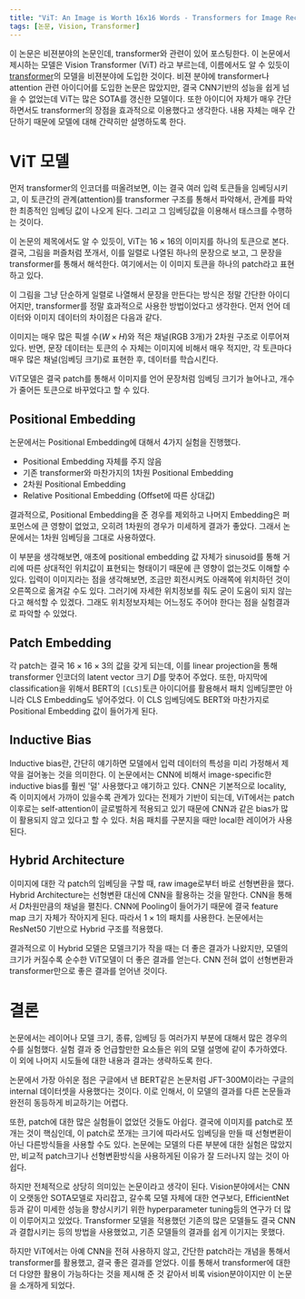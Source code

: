 ```yaml
---
title: "ViT: An Image is Worth 16x16 Words - Transformers for Image Recognition at Scale"
tags: [논문, Vision, Transformer]
---
```


이 논문은 비젼분야의 논문인데, transformer와 관련이 있어 포스팅한다. 이 논문에서 제시하는 모델은 Vision Transformer (ViT) 라고 부르는데, 이름에서도 알 수 있듯이 [transformer](/attention-is-all-you-need)의 모델을 비젼분야에 도입한 것이다. 비젼 분야에 transformer나 attention 관련 아이디어를 도입한 논문은 많았지만, 결국 CNN기반의 성능을 쉽게 넘을 수 없었는데 ViT는 많은 SOTA를 갱신한 모델이다. 또한 아이디어 자체가 매우 간단하면서도 transformer의 장점을 효과적으로 이용했다고 생각한다. 내용 자체는 매우 간단하기 때문에 모델에 대해 간략히만 설명하도록 한다.

# ViT 모델

먼저 transformer의 인코더를 떠올려보면, 이는 결국 여러 입력 토큰들을 임베딩시키고, 이 토큰간의 관계(attention)를 transformer 구조를 통해서 파악해서, 관계를 파악한 최종적인 임베딩 값이 나오게 된다. 그리고 그 임베딩값을 이용해서 태스크를 수행하는 것이다.

이 논문의 제목에서도 알 수 있듯이, ViT는 $16\times16$의 이미지를 하나의 토큰으로 본다. 결국, 그림을 퍼즐처럼 쪼개서, 이를 일렬로 나열된 하나의 문장으로 보고, 그 문장을 transformer를 통해서 해석한다. 여기에서는 이 이미지 토큰을 하나의 patch라고 표현하고 있다.

이 그림을 그냥 단순하게 일렬로 나열해서 문장을 만든다는 방식은 정말 간단한 아이디어지만, transformer를 정말 효과적으로 사용한 방법이었다고 생각한다. 먼저 언어 데이터와 이미지 데이터의 차이점은 다음과 같다.

이미지는 매우 많은 픽셀 수($W\times H$)와 적은 채널(RGB 3개)가 2차원 구조로 이루어져있다. 반면, 문장 데이터는 토큰의 수 자체는 이미지에 비해서 매우 적지만, 각 토큰마다 매우 많은 채널(임베딩 크기)로 표현한 후, 데이터를 학습시킨다.

ViT모델은 결국 patch를 통해서 이미지를 언어 문장처럼 임베딩 크기가 늘어나고, 개수가 줄어든 토큰으로 바꾸었다고 할 수 있다.

## Positional Embedding

논문에서는 Positional Embedding에 대해서 4가지 실험을 진행했다.

- Positional Embedding 자체를 주지 않음
- 기존 transformer와 마찬가지의 1차원 Positional Embedding
- 2차원 Positional Embedding
- Relative Positional Embedding (Offset에 따른 상대값)

결과적으로, Positional Embedding을 준 경우를 제외하고 나머지 Embedding은 퍼포먼스에 큰 영향이 없었고, 오히려 1차원의 경우가 미세하게 결과가 좋았다. 그래서 논문에서는 1차원 임베딩을 그대로 사용하였다.

이 부분을 생각해보면, 애초에 positional embedding 값 자체가 sinusoid를 통해 거리에 따른 상대적인 위치값이 표현되는 형태이기 때문에 큰 영향이 없는것도 이해할 수 있다. 입력이 이미지라는 점을 생각해보면, 조금만 회전시켜도 아래쪽에 위치하던 것이 오른쪽으로 옮겨갈 수도 있다. 그러기에 자세한 위치정보를 줘도 굳이 도움이 되지 않는다고 해석할 수 있겠다. 그래도 위치정보자체는 어느정도 주어야 한다는 점을 실험결과로 파악할 수 있었다.

## Patch Embedding

각 patch는 결국 $16\times16\times3$의 값을 갖게 되는데, 이를 linear projection을 통해 transformer 인코더의 latent vector 크기 $D$를 맞추어 주었다. 또한, 마지막에 classification을 위해서 BERT의 `[CLS]`토큰 아이디어를 활용해서 패치 임베딩뿐만 아니라 CLS Embedding도 넣어주었다. 이 CLS 임베딩에도 BERT와 마찬가지로 Positional Embedding 값이 들어가게 된다.

## Inductive Bias

Inductive bias란, 간단히 얘기하면 모델에서 입력 데이터의 특성을 미리 가정해서 제약을 걸어놓는 것을 의미한다. 이 논문에서는 CNN에 비해서 image-specific한 inductive bias를 훨씬 '덜' 사용했다고 얘기하고 있다. CNN은 기본적으로 locality, 즉 이미지에서 가까이 있을수록 관계가 있다는 전제가 기반이 되는데, ViT에서는 patch 이후로는 self-attention이 글로벌하게 적용되고 있기 때문에 CNN과 같은 bias가 많이 활용되지 않고 있다고 할 수 있다. 처음 패치를 구분지을 때만 local한 레이어가 사용된다.

## Hybrid Architecture

이미지에 대한 각 patch의 임베딩을 구할 때, raw image로부터 바로 선형변환을 했다. Hybrid Architecture는 선형변환 대신에 CNN을 활용하는 것을 말한다. CNN을 통해서 $D$차원만큼의 채널을 펼친다. CNN에 Pooling이 들어가기 때문에 결국 feature map 크기 자체가 작아지게 된다. 따라서 $1\times1$의 패치를 사용한다. 논문에서는 ResNet50 기반으로 Hybrid 구조를 적용했다.

결과적으로 이 Hybrid 모델은 모델크기가 작을 때는 더 좋은 결과가 나왔지만, 모델의 크기가 커질수록 순수한 ViT모델이 더 좋은 결과를 얻는다. CNN 전혀 없이 선형변환과 transformer만으로 좋은 결과를 얻어낸 것이다.

# 결론

논문에서는 레이어나 모델 크기, 종류, 임베딩 등 여러가지 부분에 대해서 많은 경우의 수를 실험했다. 실험 결과 중 언급할만한 요소들은 위의 모델 설명에 같이 추가하였다. 이 외에 나머지 시도들에 대한 내용과 결과는 생략하도록 한다.

논문에서 가장 아쉬운 점은 구글에서 낸 BERT같은 논문처럼 JFT-300M이라는 구글의 internal 데이터셋을 사용했다는 것이다. 이로 인해서, 이 모델의 결과를 다른 논문들과 완전히 동등하게 비교하기는 어렵다.

또한, patch에 대한 많은 실험들이 없었던 것들도 아쉽다. 결국에 이미지를 patch로 쪼개는 것이 핵심인데, 이 patch로 쪼개는 크기에 따라서도 임베딩을 만들 때 선형변환이 아닌 다른방식들을 사용할 수도 있다. 논문에는 모델의 다른 부분에 대한 실험은 많았지만, 비교적 patch크기나 선형변환방식을 사용하게된 이유가 잘 드러나지 않는 것이 아쉽다.

하지만 전체적으로 상당히 의미있는 논문이라고 생각이 된다. Vision분야에서는 CNN이 오랫동안 SOTA모델로 자리잡고, 갈수록 모델 자체에 대한 연구보다, EfficientNet등과 같이 미세한 성능을 향상시키기 위한 hyperparameter tuning등의 연구가 더 많이 이루어지고 있었다. Transformer 모델을 적용했던 기존의 많은 모델들도 결국 CNN과 결합시키는 등의 방법을 사용했었고, 기존 모델들의 결과를 쉽게 이기지는 못했다.

하지만 ViT에서는 아예 CNN을 전혀 사용하지 않고, 간단한 patch라는 개념을 통해서 transformer를 활용했고, 결국 좋은 결과를 얻었다. 이를 통해서 transformer에 대한 더 다양한 활용이 가능하다는 것을 제시해 준 것 같아서 비록 vision분야이지만 이 논문을 소개하게 되었다.
